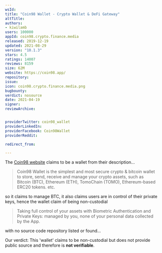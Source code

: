 ```yaml
---
wsId: 
title: "Coin98 Wallet - Crypto Wallet & DeFi Gateway"
altTitle: 
authors:
- kiwilamb
users: 100000
appId: coin98.crypto.finance.media
released: 2019-12-19
updated: 2021-08-29
version: "10.1.3"
stars: 4.5
ratings: 14007
reviews: 8159
size: 62M
website: https://coin98.app/
repository: 
issue: 
icon: coin98.crypto.finance.media.png
bugbounty: 
verdict: nosource
date: 2021-04-19
signer: 
reviewArchive:


providerTwitter: coin98_wallet
providerLinkedIn: 
providerFacebook: Coin98Wallet
providerReddit: 

redirect_from:

---
```



The [Coin98 website](https://coin98.app/) claims to be a wallet from their description...

> Coin98 Wallet is the simplest and most secure crypto & bitcoin wallet to store, send, receive and manage your crypto assets, such as Bitcoin (BTC), Ethereum (ETH), TomoChain (TOMO), Ethereum-based ERC20 tokens. etc.

so it claims to manage BTC, it also claims users are in control of their private keys, hence the wallet claim of being non-custodial

> Taking full control of your assets with Biometric Authentication and Private Keys: managed by you, none of your personal data collected by the App.

with no source code repository listed or found...

Our verdict: This 'wallet' claims to be non-custodial but does not provide public source and therefore is **not verifiable**.
